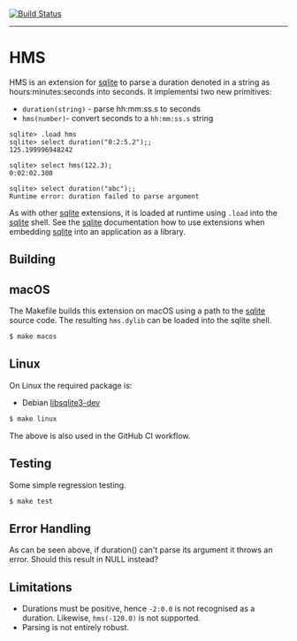 
[![Build Status](https://github.com/lindig/hms/actions/workflows/makefile.yml/badge.svg)](https://github.com/lindig/hms/actions/workflows/makefile.yml)

----

# HMS

HMS is an extension for [sqlite] to parse a duration denoted in a string
as hours:minutes:seconds into seconds. It implementsi two new
primitives:

* `duration(string)` - parse hh:mm:ss.s to seconds
* `hms(number)`- convert seconds to a `hh:mm:ss.s` string

```
sqlite> .load hms
sqlite> select duration("0:2:5.2");;
125.199996948242

sqlite> select hms(122.3);
0:02:02.300

sqlite> select duration("abc");;
Runtime error: duration failed to parse argument
```

As with other [sqlite] extensions, it is loaded at runtime using `.load`
into the [sqlite] shell. See the [sqlite] documentation how to use
extensions when embedding [sqlite] into an application as a library.

## Building

## macOS

The Makefile builds this extension on macOS using a path to the [sqlite]
source code. The resulting `hms.dylib` can be loaded into the sqlite
shell.

```sh
$ make macos
```

## Linux

On Linux the required package is:

* Debian [libsqlite3-dev](https://packages.debian.org/trixie/libsqlite3-dev)

```sh
$ make linux
```

The above is also used in the GitHub CI workflow.

## Testing

Some simple regression testing.

```sh
$ make test
```

## Error Handling

As can be seen above, if duration() can't parse its argument it throws
an error. Should this result in NULL instead?

## Limitations

* Durations must be positive, hence `-2:0.0` is not recognised as a
  duration. Likewise, `hms(-120.0)` is not supported.
* Parsing is not entirely robust.

[sqlite]: https://sqlite.org
